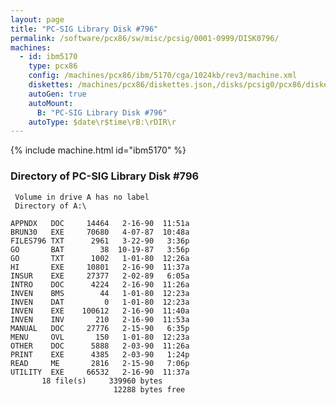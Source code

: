 ```yaml
---
layout: page
title: "PC-SIG Library Disk #796"
permalink: /software/pcx86/sw/misc/pcsig/0001-0999/DISK0796/
machines:
  - id: ibm5170
    type: pcx86
    config: /machines/pcx86/ibm/5170/cga/1024kb/rev3/machine.xml
    diskettes: /machines/pcx86/diskettes.json,/disks/pcsig0/pcx86/diskettes.json
    autoGen: true
    autoMount:
      B: "PC-SIG Library Disk #796"
    autoType: $date\r$time\rB:\rDIR\r
---
```


{% include machine.html id="ibm5170" %}

### Directory of PC-SIG Library Disk #796

     Volume in drive A has no label
     Directory of A:\

    APPNDX   DOC     14464   2-16-90  11:51a
    BRUN30   EXE     70680   4-07-87  10:48a
    FILES796 TXT      2961   3-22-90   3:36p
    GO       BAT        38  10-19-87   3:56p
    GO       TXT      1002   1-01-80  12:26a
    HI       EXE     10801   2-16-90  11:37a
    INSUR    EXE     27377   2-02-89   6:05a
    INTRO    DOC      4224   2-16-90  11:26a
    INVEN    BMS        44   1-01-80  12:23a
    INVEN    DAT         0   1-01-80  12:23a
    INVEN    EXE    100612   2-16-90  11:40a
    INVEN    INV       210   2-16-90  11:53a
    MANUAL   DOC     27776   2-15-90   6:35p
    MENU     OVL       150   1-01-80  12:23a
    OTHER    DOC      5888   2-03-90  11:26a
    PRINT    EXE      4385   2-03-90   1:24p
    READ     ME       2816   2-15-90   7:06p
    UTILITY  EXE     66532   2-16-90  11:37a
           18 file(s)     339960 bytes
                           12288 bytes free
